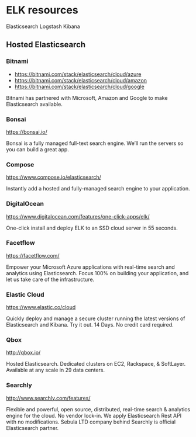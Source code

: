 # ELK resources

Elasticsearch Logstash Kibana

## Hosted Elasticsearch

### Bitnami

* <https://bitnami.com/stack/elasticsearch/cloud/azure>
* <https://bitnami.com/stack/elasticsearch/cloud/amazon>
* <https://bitnami.com/stack/elasticsearch/cloud/google>

Bitnami has partnered with Microsoft, Amazon and Google to make Elasticsearch available.

### Bonsai

<https://bonsai.io/>

Bonsai is a fully managed full-text search engine. We’ll run the servers so you can build a great app.

### Compose

<https://www.compose.io/elasticsearch/>

Instantly add a hosted and fully-managed search engine to your application.

### DigitalOcean

<https://www.digitalocean.com/features/one-click-apps/elk/>

One-click install and deploy ELK to an SSD cloud server in 55 seconds.

### Facetflow

<https://facetflow.com/>

Empower your Microsoft Azure applications with real-time search and analytics using Elasticsearch. Focus 100% on building your application, and let us take care of the infrastructure.

### Elastic Cloud

<https://www.elastic.co/cloud>

Quickly deploy and manage a secure cluster running the latest versions of Elasticsearch and Kibana. Try it out. 14 Days. No credit card required.

### Qbox

<http://qbox.io/>

Hosted Elasticsearch. Dedicated clusters on EC2, Rackspace, & SoftLayer. Available at any scale in 29 data centers.

### Searchly

<http://www.searchly.com/features/>

Flexible and powerful, open source, distributed, real-time search & analytics engine for the cloud. No vendor lock-in. We apply Elasticsearch Rest API with no modifications. Sebula LTD company behind Searchly is official Elasticsearch partner.

